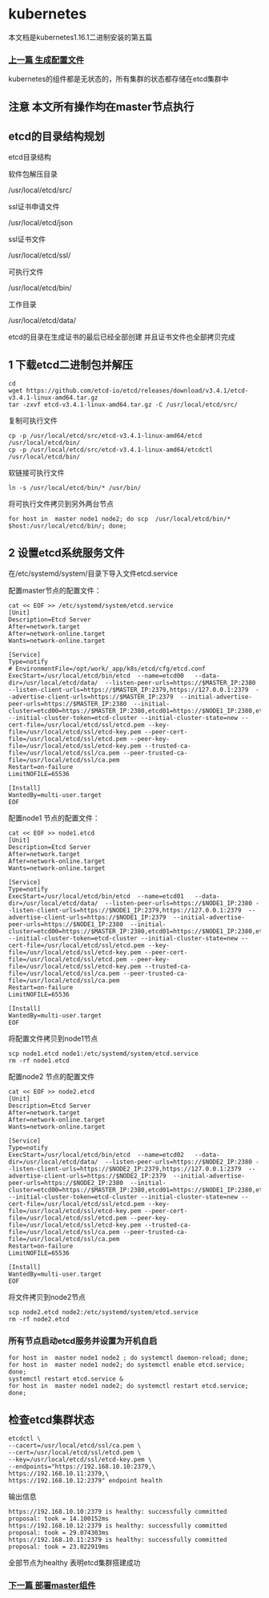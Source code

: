 # kubernetes

本文档是kubernetes1.16.1二进制安装的第五篇

### [上一篇 生成配置文件](https://github.com/mytting/kubernetes/blob/master/%E4%BA%8C%E8%BF%9B%E5%88%B6%E5%AE%89%E8%A3%851.16.1/v1.16.1-D%20%E7%94%9F%E6%88%90%E9%85%8D%E7%BD%AE%E6%96%87%E4%BB%B6.md)

kubernetes的组件都是无状态的，所有集群的状态都存储在etcd集群中

## 注意 本文所有操作均在master节点执行

## etcd的目录结构规划

etcd目录结构

软件包解压目录

/usr/local/etcd/src/

ssl证书申请文件

/usr/local/etcd/json

ssl证书文件

/usr/local/etcd/ssl/

可执行文件

/usr/local/etcd/bin/

工作目录

/usr/local/etcd/data/

etcd的目录在生成证书的最后已经全部创建 并且证书文件也全部拷贝完成

## 1 下载etcd二进制包并解压

```
cd
wget https://github.com/etcd-io/etcd/releases/download/v3.4.1/etcd-v3.4.1-linux-amd64.tar.gz
tar -zxvf etcd-v3.4.1-linux-amd64.tar.gz -C /usr/local/etcd/src/
```

复制可执行文件

```
cp -p /usr/local/etcd/src/etcd-v3.4.1-linux-amd64/etcd /usr/local/etcd/bin/
cp -p /usr/local/etcd/src/etcd-v3.4.1-linux-amd64/etcdctl /usr/local/etcd/bin/
```

软链接可执行文件

```
ln -s /usr/local/etcd/bin/* /usr/bin/
```

将可执行文件拷贝到另外两台节点

```
for host in  master node1 node2; do scp  /usr/local/etcd/bin/* $host:/usr/local/etcd/bin/; done;
```

## 2 设置etcd系统服务文件

在/etc/systemd/system/目录下导入文件etcd.service

配置master节点的配置文件：

```
cat << EOF >> /etc/systemd/system/etcd.service
[Unit]
Description=Etcd Server
After=network.target
After=network-online.target
Wants=network-online.target

[Service]
Type=notify
# EnvironmentFile=/opt/work/_app/k8s/etcd/cfg/etcd.conf
ExecStart=/usr/local/etcd/bin/etcd  --name=etcd00   --data-dir=/usr/local/etcd/data/  --listen-peer-urls=https://$MASTER_IP:2380 --listen-client-urls=https://$MASTER_IP:2379,https://127.0.0.1:2379  --advertise-client-urls=https://$MASTER_IP:2379  --initial-advertise-peer-urls=https://$MASTER_IP:2380  --initial-cluster=etcd00=https://$MASTER_IP:2380,etcd01=https://$NODE1_IP:2380,etcd02=https://$NODE2_IP:2380 --initial-cluster-token=etcd-cluster --initial-cluster-state=new --cert-file=/usr/local/etcd/ssl/etcd.pem --key-file=/usr/local/etcd/ssl/etcd-key.pem --peer-cert-file=/usr/local/etcd/ssl/etcd.pem --peer-key-file=/usr/local/etcd/ssl/etcd-key.pem --trusted-ca-file=/usr/local/etcd/ssl/ca.pem --peer-trusted-ca-file=/usr/local/etcd/ssl/ca.pem
Restart=on-failure
LimitNOFILE=65536

[Install]
WantedBy=multi-user.target
EOF
```

配置node1 节点的配置文件：

```
cat << EOF >> node1.etcd
[Unit]
Description=Etcd Server
After=network.target
After=network-online.target
Wants=network-online.target

[Service]
Type=notify
ExecStart=/usr/local/etcd/bin/etcd  --name=etcd01   --data-dir=/usr/local/etcd/data/  --listen-peer-urls=https://$NODE1_IP:2380 --listen-client-urls=https://$NODE1_IP:2379,https://127.0.0.1:2379  --advertise-client-urls=https://$NODE1_IP:2379  --initial-advertise-peer-urls=https://$NODE1_IP:2380  --initial-cluster=etcd00=https://$MASTER_IP:2380,etcd01=https://$NODE1_IP:2380,etcd02=https://$NODE2_IP:2380 --initial-cluster-token=etcd-cluster --initial-cluster-state=new --cert-file=/usr/local/etcd/ssl/etcd.pem --key-file=/usr/local/etcd/ssl/etcd-key.pem --peer-cert-file=/usr/local/etcd/ssl/etcd.pem --peer-key-file=/usr/local/etcd/ssl/etcd-key.pem --trusted-ca-file=/usr/local/etcd/ssl/ca.pem --peer-trusted-ca-file=/usr/local/etcd/ssl/ca.pem
Restart=on-failure
LimitNOFILE=65536

[Install]
WantedBy=multi-user.target
EOF
```

将配置文件拷贝到node1节点

```
scp node1.etcd node1:/etc/systemd/system/etcd.service
rm -rf node1.etcd
```



配置node2 节点的配置文件

```
cat << EOF >> node2.etcd
[Unit]
Description=Etcd Server
After=network.target
After=network-online.target
Wants=network-online.target

[Service]
Type=notify
ExecStart=/usr/local/etcd/bin/etcd  --name=etcd02   --data-dir=/usr/local/etcd/data/  --listen-peer-urls=https://$NODE2_IP:2380 --listen-client-urls=https://$NODE2_IP:2379,https://127.0.0.1:2379  --advertise-client-urls=https://$NODE2_IP:2379  --initial-advertise-peer-urls=https://$NODE2_IP:2380  --initial-cluster=etcd00=https://$MASTER_IP:2380,etcd01=https://$NODE1_IP:2380,etcd02=https://$NODE2_IP:2380 --initial-cluster-token=etcd-cluster --initial-cluster-state=new --cert-file=/usr/local/etcd/ssl/etcd.pem --key-file=/usr/local/etcd/ssl/etcd-key.pem --peer-cert-file=/usr/local/etcd/ssl/etcd.pem --peer-key-file=/usr/local/etcd/ssl/etcd-key.pem --trusted-ca-file=/usr/local/etcd/ssl/ca.pem --peer-trusted-ca-file=/usr/local/etcd/ssl/ca.pem
Restart=on-failure
LimitNOFILE=65536

[Install]
WantedBy=multi-user.target
EOF
```

将文件拷贝到node2节点

```
scp node2.etcd node2:/etc/systemd/system/etcd.service
rm -rf node2.etcd
```



### 所有节点启动etcd服务并设置为开机自启 

```
for host in  master node1 node2 ; do systemctl daemon-reload; done;
for host in  master node1 node2; do systemctl enable etcd.service; done;
systemctl restart etcd.service &
for host in  master node1 node2; do systemctl restart etcd.service; done;
```

## 检查etcd集群状态

```
etcdctl \
--cacert=/usr/local/etcd/ssl/ca.pem \
--cert=/usr/local/etcd/ssl/etcd.pem \
--key=/usr/local/etcd/ssl/etcd-key.pem \
--endpoints="https://192.168.10.10:2379,\
https://192.168.10.11:2379,\
https://192.168.10.12:2379" endpoint health
```

输出信息

```
https://192.168.10.10:2379 is healthy: successfully committed proposal: took = 14.100152ms
https://192.168.10.12:2379 is healthy: successfully committed proposal: took = 29.074303ms
https://192.168.10.11:2379 is healthy: successfully committed proposal: took = 23.022919ms
```

全部节点为healthy 表明etcd集群搭建成功



### [下一篇 部署master组件](https://github.com/mytting/kubernetes/blob/master/%E4%BA%8C%E8%BF%9B%E5%88%B6%E5%AE%89%E8%A3%851.16.1/v1.16.1-F%20%E9%83%A8%E7%BD%B2master%E7%BB%84%E4%BB%B6.md)